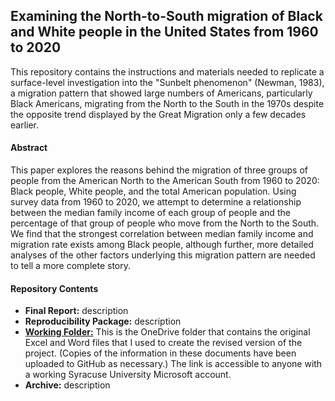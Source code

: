## Examining the North-to-South migration of Black and White people in the United States from 1960 to 2020
This repository contains the instructions and materials needed to replicate a surface-level investigation into the "Sunbelt phenomenon" (Newman, 1983), a migration pattern that showed large numbers of Americans, particularly Black Americans, migrating from the North to the South in the 1970s despite the opposite trend displayed by the Great Migration only a few decades earlier.

#### Abstract
This paper explores the reasons behind the migration of three groups of people from the American North to the American South from 1960 to 2020: Black people, White people, and the total American population. Using survey data from 1960 to 2020, we attempt to determine a relationship between the median family income of each group of people and the percentage of that group of people who move from the North to the South. We find that the strongest correlation between median family income and migration rate exists among Black people, although further, more detailed analyses of the other factors underlying this migration pattern are needed to tell a more complete story.

#### Repository Contents
- **Final Report:** description
- **Reproducibility Package:** description
- [**Working Folder:**](https://sumailsyr-my.sharepoint.com/:f:/g/personal/qwu102_syr_edu/ElFttFZHsVlEp0PZXKwhwTgBf4TW_41Wh42sCX_AVBQrvg?e=3Szf2H) This is the OneDrive folder that contains the original Excel and Word files that I used to create the revised version of the project. (Copies of the information in these documents have been uploaded to GitHub as necessary.) The link is accessible to anyone with a working Syracuse University Microsoft account.
- **Archive:** description
